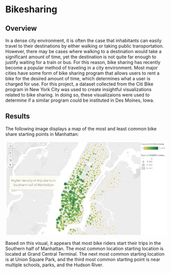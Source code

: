 # Bikesharing

## Overview
In a dense city environment, it is often the case that inhabitants can easily travel to their destinations by either walking or taking public transportation.  However, there may be cases where walking to a destination would take a significant amount of time, yet the destination is not quite far enough to justify waiting for a train or bus.  For this reason, bike sharing has recently become a popular method of traveling in a city environment.  Most major cities have some form of bike sharing program that allows users to rent a bike for the desired amount of time, which determines what a user is charged for use.  For this project, a dataset collected from the Citi Bike program in New York City was used to create insightful visualizations related to bike sharing.  In doing so, these visualizaions were used to determine if a similar program could be instituted in Des Moines, Iowa.

## Results
The following image displays a map of the most and least common bike share starting points in Manhattan:

![MAP1](https://github.com/Mots94/Bikesharing/blob/main/Images/Tableau_Map_1.PNG)

Based on this visual, it appears that most bike riders start their trips in the Southern half of Manhattan.  The most common location starting location is located at Grand Central Terminal.  The next most common starting location is at Union Square Park, and the third most common starting point is near multiple schools, parks, and the Hudson River.
